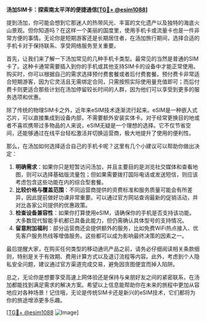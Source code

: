 **汤加SIM卡：探索南太平洋的便捷通信[[TG💪+ @esim1088](https://t.me/s/esim1088)]**

提到汤加，你可能会想到它那迷人的热带风光、丰富的文化遗产以及独特的海底火山景观。但你知道吗？在这样一个美丽的国度里，使用手机卡或流量卡也是一件非常方便的事情。无论你是短期游客还是长期居住者，在汤加旅行期间，选择合适的手机卡对于保持联系、享受网络服务至关重要。

首先，让我们来了解一下汤加常见的几种手机卡类型。最常见的当然是普通的SIM卡了。这种卡通常需要插入到你的手机或其他支持SIM卡的设备中才能正常使用。购买时，你可以根据自己的需求选择预付费套餐或者后付费套餐。预付费卡非常适合短期游客，因为它灵活且无需绑定合同，只需按照实际使用量充值即可；而后付费卡则更适合那些计划在汤加停留较长时间的人群，因为他们可以享受到更多的服务选项和优惠。

除了传统的物理SIM卡之外，近年来eSIM技术逐渐流行起来。eSIM是一种嵌入式芯片，可以直接集成到设备内部，不需要额外安装实体卡。对于经常更换目的地或者不喜欢携带过多物品的人来说，eSIM无疑是一个理想的选择。它不仅节省空间，还能够通过在线平台轻松激活并切换运营商，极大地提升了使用的便利性。

那么，在汤加如何选择适合自己的手机卡呢？这里有几个小建议可以帮助你做出决定：

1. **明确需求**：如果你只是短暂访问汤加，并且主要目的是浏览社交媒体和查看地图，则可以选择基础版流量包；但如果需要拨打国际电话或发送短信，则应该考虑包含这些功能在内的综合型套餐。
2. **比较价格与覆盖范围**：不同运营商提供的资费标准和服务质量可能会有所差异，因此提前做好功课非常重要。可以通过官方网站查询最新的促销活动，并对比各家公司提供的优惠政策。
3. **检查设备兼容性**：如果你打算使用eSIM，请确保你的手机是否支持该功能。大多数现代智能手机都已具备此能力，但仍需确认具体型号的支持情况。
4. **留意附加福利**：部分运营商还会提供额外的服务，比如免费WiFi热点接入、优先客户服务热线等增值服务。这些都可以成为影响最终决策的因素之一。

最后提醒大家，在购买任何类型的移动通讯产品之前，请务必仔细阅读相关条款细则，特别是关于有效期、费用计算方式以及退订流程等内容。此外，考虑到个人隐私安全问题，建议通过官方渠道完成交易，避免因贪图便宜而掉入陷阱。

总之，无论你是想要享受高速上网体验还是保持与亲朋好友之间的紧密联系，在汤加都能找到满足需求的解决方案。希望以上信息能帮助你在未来的旅程中更加从容地应对各种场景！记住哦，无论是传统SIM卡还是新兴的eSIM技术，它们都将为你的旅途增添更多乐趣。

[[TG💪+ @esim1088](https://t.me/s/esim1088) ![Image](https://i.postimg.cc/4NQfJmqS/Snipaste-2025-05-13-00-14-12.png)]